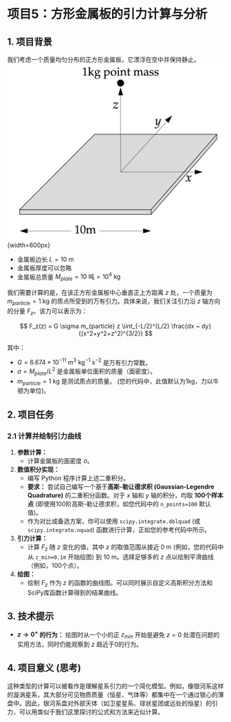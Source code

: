 
# 项目5：方形金属板的引力计算与分析

## 1. 项目背景

我们考虑一个质量均匀分布的正方形金属板，它漂浮在空中并保持静止。
![金属板示意图](plate.jpg){width=600px}
*   金属板边长 $L = 10 ~ \text{m}$
*   金属板厚度可以忽略
*   金属板总质量 $M_{plate} = 10 ~ \text{吨} = 10^4 ~ \text{kg}$

我们需要计算的是，在该正方形金属板中心垂直正上方距离 $z$ 处，一个质量为 $m_{particle} = 1 ~ \text{kg}$ 的质点所受到的万有引力。具体来说，我们关注引力沿 $z$ 轴方向的分量 $F_z$。该力可以表示为：

$$
F_z(z) = G \sigma m_{particle} z \iint_{-L/2}^{L/2} \frac{dx ~ dy}{(x^2+y^2+z^2)^{3/2}}
$$

其中：
*   $G = 6.674 \times 10^{-11} ~ \text{m}^3 ~ \text{kg}^{-1} ~ \text{s}^{-2}$ 是万有引力常数。
*   $\sigma = M_{plate} / L^2$ 是金属板单位面积的质量（面密度）。
*   $m_{particle} = 1 ~ \text{kg}$ 是测试质点的质量。 (您的代码中，此值默认为1kg，力以牛顿为单位)。

## 2. 项目任务

### 2.1 计算并绘制引力曲线
1.  **参数计算：**
    *   计算金属板的面密度 $\sigma$。
2.  **数值积分实现：**
    *   编写 Python 程序计算上述二重积分。
    *   **要求：** 尝试自己编写一个基于**高斯-勒让德求积 (Gaussian-Legendre Quadrature)** 的二重积分函数。对于 $x$ 轴和 $y$ 轴的积分，均取 **100个样本点** (即使用100阶高斯-勒让德求积，如您代码中的 `n_points=100` 默认值)。
    *   作为对比或备选方案，你可以使用 `scipy.integrate.dblquad` (或 `scipy.integrate.nquad`) 函数进行计算，正如您的参考代码中所示。
3.  **引力计算：**
    *   计算 $F_z$ 随 $z$ 变化的值，其中 $z$ 的取值范围从接近 $0 ~ \text{m}$ (例如，您的代码中从 `z_min=0.1m` 开始绘图) 到 $10 ~ \text{m}$。选择足够多的 $z$ 点以绘制平滑曲线（例如，100个点）。
4.  **绘图：**
    *   绘制 $F_z$ 作为 $z$ 的函数的曲线图。可以同时展示自定义高斯积分方法和SciPy库函数计算得到的结果曲线。

## 3. 技术提示
*   **$z \to 0^+$ 的行为：** 绘图时从一个小的正 $z_{min}$ 开始是避免 $z=0$ 处潜在问题的实用方法，同时仍能观察到 $z$ 趋近于0的行为。

## 4. 项目意义 (思考)

这种类型的计算可以被看作是理解星系引力的一个简化模型。例如，像银河系这样的漩涡星系，其大部分可见物质质量（恒星、气体等）都集中在一个通过银心的薄盘中。因此，银河系盘对外部天体（如卫星星系、球状星团或远处的恒星）的引力，可以用类似于我们这里探讨的公式和方法来近似计算。

